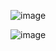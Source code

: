 ![image](https://github.com/VasyaTarn/ITStepShop/assets/126779570/762d6fff-e69e-40e8-813c-7ddd61674cb5)

![image](https://github.com/VasyaTarn/ITStepShop/assets/126779570/1952eebf-d6cc-4fd4-b3c4-604425be7314)
